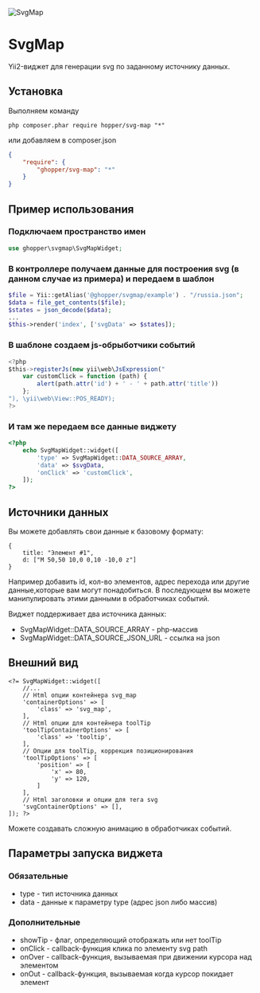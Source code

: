 ![SvgMap](https://preview.ibb.co/jMWOnw/Screenshot_20171207_161726.png "Yii2 widget for svg-map construction")


# SvgMap

Yii2-виджет для генерации svg по заданному источнику данных.

## Установка

Выполняем команду
```
php composer.phar require hopper/svg-map "*"
```
или добавляем в composer.json
```json
{
    "require": {
        "ghopper/svg-map": "*"
    }
}
```

## Пример использования

### Подключаем пространство имен
```php
use ghopper\svgmap\SvgMapWidget;
```

### В контроллере получаем данные для построения svg (в данном случае из примера) и передаем в шаблон
```php
$file = Yii::getAlias('@ghopper/svgmap/example') . "/russia.json";
$data = file_get_contents($file);
$states = json_decode($data);
...
$this->render('index', ['svgData' => $states]);
```
### В шаблоне создаем js-обрыботчики событий
```javascript
<?php
$this->registerJs(new yii\web\JsExpression("
    var customClick = function (path) {
        alert(path.attr('id') + ' - ' + path.attr('title'))
    };
"), \yii\web\View::POS_READY);
?>
```
### И там же передаем все данные виджету
```php
<?php
    echo SvgMapWidget::widget([
        'type' => SvgMapWidget::DATA_SOURCE_ARRAY,
        'data' => $svgData,
        'onClick' => 'customClick',
    ]);
?>
```

## Источники данных
Вы можете добавлять свои данные к базовому формату:

```
{
    title: "Элемент #1",
    d: ["M 50,50 10,0 0,10 -10,0 z"]
}

```
Например добавить id, кол-во элементов, адрес перехода или другие данные,которые вам могут понадобиться. В последующем вы можете манипулировать этими данными в обработчиках событий.

Виджет поддерживает два источника данных:
 * SvgMapWidget::DATA_SOURCE_ARRAY - php-массив
 * SvgMapWidget::DATA_SOURCE_JSON_URL - ссылка на json

## Внешний вид
```
<?= SvgMapWidget::widget([
    //...
    // Html опции контейнера svg_map
    'containerOptions' => [
        'class' => 'svg_map',                    
    ],
    // Html опции для контейнера toolTip
    'toolTipContainerOptions' => [
        'class' => 'tooltip',
    ],
    // Опции для toolTip, коррекция позиционирования
    'toolTipOptions' => [
        'position' => [
            'x' => 80,
            'y' => 120,
        ]
    ],
    // Html заголовки и опции для тега svg
    'svgContainerOptions' => [],
]); ?>
```
Можете создавать сложную анимацию в обработчиках событий.

## Параметры запуска виджета
### Обязательные
 * type - тип источника данных
 * data - данные к параметру type (адрес json либо массив)

### Дополнительные
 * showTip - флаг, определяющий отображать или нет toolTip
 * onClick - callback-функция клика по элементу svg path
 * onOver - callback-функция, вызываемая при движении курсора над элементом
 * onOut - callback-функция, вызываемая когда курсор покидает элемент
